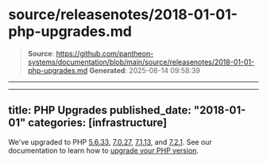 # source/releasenotes/2018-01-01-php-upgrades.md

> **Source**: https://github.com/pantheon-systems/documentation/blob/main/source/releasenotes/2018-01-01-php-upgrades.md
> **Generated**: 2025-08-14 09:58:39

---

---
title: PHP Upgrades
published_date: "2018-01-01"
categories: [infrastructure]
---
We've upgraded to PHP [5.6.33](http://php.net/ChangeLog-5.php#5.6.33), [7.0.27](http://php.net/ChangeLog-7.php#7.0.27), [7.1.13](http://php.net/ChangeLog-7.php#7.1.13), and [7.2.1](http://php.net/ChangeLog-7.php#7.2.1). See our documentation to learn how to [upgrade your PHP version](/guides/php/php-versions).
